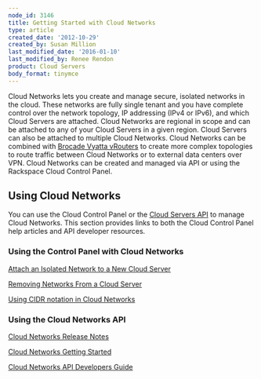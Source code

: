 ```yaml
---
node_id: 3146
title: Getting Started with Cloud Networks
type: article
created_date: '2012-10-29'
created_by: Susan Million
last_modified_date: '2016-01-10'
last_modified_by: Renee Rendon
product: Cloud Servers
body_format: tinymce
---
```


Cloud Networks lets you create and manage secure, isolated networks in
the cloud.  These networks are fully single tenant and you have complete
control over the network topology, IP addressing (IPv4 or IPv6), and
which Cloud Servers are attached.  Cloud Networks are regional in scope
and can be attached to any of your Cloud Servers in a given region.
 Cloud Servers can also be attached to multiple Cloud Networks.  Cloud
Networks can be combined with [Brocade Vyatta
vRouters](http://www.rackspace.com/cloud/servers/vrouter/) to create
more complex topologies to route traffic between Cloud Networks or to
external data centers over VPN.  Cloud Networks can be created and
managed via API or using the Rackspace Cloud Control
Panel. <span> </span>

Using Cloud Networks
---------------------

You can use the Cloud Control Panel or the [Cloud Servers
API](https://developer.rackspace.com/docs/) to manage Cloud Networks.
This section provides links to both the Cloud Control Panel help
articles and API developer resources.

### Using the Control Panel with Cloud Networks

[Attach an Isolated Network to a New Cloud
Server](/how-to/create-an-isolated-cloud-network-and-attach-it-to-a-server "Create an Isolated Cloud Network")

[Removing Networks From a Cloud
Server](/how-to/removing-networks-from-a-cloud-server "Removing Networks from a Cloud Server")

[Using CIDR notation in Cloud
Networks](/how-to/using-cidr-notation-in-cloud-networks "CIDR Notation")


### Using the Cloud Networks API

[Cloud Networks Release
Notes](http://docs.rackspace.com/servers/api/v2/cn-releasenotes/content/index.html "Cloud Networks Release Notes")

[Cloud Networks Getting
Started](http://docs.rackspace.com/servers/api/v2/cn-gettingstarted/content/index.html "Cloud Networks Getting Started Guide")

[Cloud Networks API Developers
Guide](http://docs.rackspace.com/servers/api/v2/cn-devguide/content/index.html "Cloud Networks API Developers Guide")

